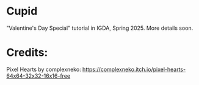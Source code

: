 # Cupid

"Valentine's Day Special" tutorial in IGDA, Spring 2025. More details soon.

# Credits:

Pixel Hearts by complexneko: https://complexneko.itch.io/pixel-hearts-64x64-32x32-16x16-free